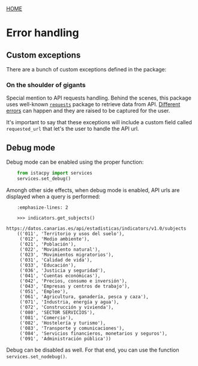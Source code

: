 [HOME](../../README.md)

# Error handling

## Custom exceptions

There are a bunch of custom exceptions defined in the package:

### On the shoulder of gigants

Special mention to API requests handling. Behind the scenes, this package uses well-known [`requests`](https://requests.readthedocs.io/en/master) package to retrieve data from API. [Different errors](https://requests.readthedocs.io/en/master/_modules/requests/exceptions/) can happen and they are raised to be captured for the user.

It's important to say that these exceptions will include a custom field called `requested_url` that let's the user to handle the API url.

## Debug mode

Debug mode can be enabled using the proper function:

```python
    from istacpy import services
    services.set_debug()
```

Amongh other side effects, when debug mode is enabled, API urls are displayed when a query is performed:

```pycon
    :emphasize-lines: 2

    >>> indicators.get_subjects()
    https://datos.canarias.es/api/estadisticas/indicators/v1.0/subjects
    (('011', 'Territorio y usos del suelo'),
     ('012', 'Medio ambiente'),
     ('021', 'Población'),
     ('022', 'Movimiento natural'),
     ('023', 'Movimientos migratorios'),
     ('031', 'Calidad de vida'),
     ('033', 'Educación'),
     ('036', 'Justicia y seguridad'),
     ('041', 'Cuentas económicas'),
     ('042', 'Precios, consumo e inversión'),
     ('043', 'Empresas y centros de trabajo'),
     ('051', 'Empleo'),
     ('061', 'Agricultura, ganadería, pesca y caza'),
     ('071', 'Industria, energía y agua'),
     ('072', 'Construcción y vivienda'),
     ('080', 'SECTOR SERVICIOS'),
     ('081', 'Comercio'),
     ('082', 'Hostelería y turismo'),
     ('083', 'Transporte y comunicaciones'),
     ('084', 'Servicios financieros, monetarios y seguros'),
     ('091', 'Administración pública'))  
```

Debug can be disabled as well. For that end, you can use the function `services.set_nodebug()`.
